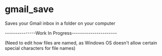 # gmail_save
Saves your Gmail inbox in a folder on your computer

---------------Work In Progress----------------------

(Need to edit how files are named, as Windows OS doesn't allow certain special characters for file names)
